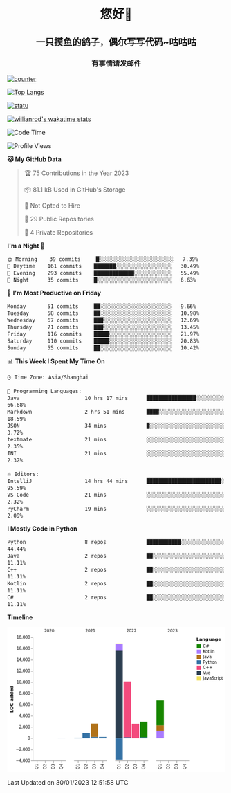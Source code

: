 

<!--
**kitUIN/kitUIN** is a ✨ _special_ ✨ repository because its `README.md` (this file) appears on your GitHub profile.

Here are some ideas to get you started:

- 🔭 I’m currently working on ...
- 🌱 I’m currently learning ...
- 👯 I’m looking to collaborate on ...
- 🤔 I’m looking for help with ...
- 💬 Ask me about ...
- 📫 How to reach me: ...
- 😄 Pronouns: ...
- ⚡ Fun fact: ...
-->
<h1 align="center">您好👋</h1>
<h2 align="center">一只摸鱼的鸽子，偶尔写写代码~咕咕咕</h2>
<h3 align="center">有事情请发邮件</h3>

[![counter](https://count.getloli.com/get/@KitUIN?theme=rule34)](https://count.getloli.com/)

[![Top Langs](https://github-readme-stats.kituin.fun/api/top-langs/?username=kitUIN&show_icons=true&theme=gruvbox&locale=cn&layout=compact)](https://github.com/anuraghazra/github-readme-stats)  

[![statu](https://github-readme-stats.kituin.fun/api?username=kitUIN&show_icons=true&theme=gruvbox&locale=cn)](https://github.com/anuraghazra/github-readme-stats)  

[![willianrod's wakatime stats](https://github-readme-stats.kituin.fun/api/wakatime?username=kituin)](https://github.com/anuraghazra/github-readme-stats)  


<!--START_SECTION:waka-->
![Code Time](http://img.shields.io/badge/Code%20Time-840%20hrs%2056%20mins-blue)

![Profile Views](http://img.shields.io/badge/Profile%20Views-21-blue)

**🐱 My GitHub Data** 

> 🏆 75 Contributions in the Year 2023
 > 
> 📦 81.1 kB Used in GitHub's Storage 
 > 
> 🚫 Not Opted to Hire
 > 
> 📜 29 Public Repositories 
 > 
> 🔑 4 Private Repositories  
 > 
**I'm a Night 🦉** 

```text
🌞 Morning    39 commits     █░░░░░░░░░░░░░░░░░░░░░░░░   7.39% 
🌆 Daytime    161 commits    ███████░░░░░░░░░░░░░░░░░░   30.49% 
🌃 Evening    293 commits    █████████████░░░░░░░░░░░░   55.49% 
🌙 Night      35 commits     █░░░░░░░░░░░░░░░░░░░░░░░░   6.63%

```
📅 **I'm Most Productive on Friday** 

```text
Monday       51 commits     ██░░░░░░░░░░░░░░░░░░░░░░░   9.66% 
Tuesday      58 commits     ██░░░░░░░░░░░░░░░░░░░░░░░   10.98% 
Wednesday    67 commits     ███░░░░░░░░░░░░░░░░░░░░░░   12.69% 
Thursday     71 commits     ███░░░░░░░░░░░░░░░░░░░░░░   13.45% 
Friday       116 commits    █████░░░░░░░░░░░░░░░░░░░░   21.97% 
Saturday     110 commits    █████░░░░░░░░░░░░░░░░░░░░   20.83% 
Sunday       55 commits     ██░░░░░░░░░░░░░░░░░░░░░░░   10.42%

```


📊 **This Week I Spent My Time On** 

```text
⌚︎ Time Zone: Asia/Shanghai

💬 Programming Languages: 
Java                     10 hrs 17 mins      ████████████████░░░░░░░░░   66.68% 
Markdown                 2 hrs 51 mins       ████░░░░░░░░░░░░░░░░░░░░░   18.59% 
JSON                     34 mins             █░░░░░░░░░░░░░░░░░░░░░░░░   3.72% 
textmate                 21 mins             ░░░░░░░░░░░░░░░░░░░░░░░░░   2.35% 
INI                      21 mins             ░░░░░░░░░░░░░░░░░░░░░░░░░   2.32%

🔥 Editors: 
IntelliJ                 14 hrs 44 mins      ████████████████████████░   95.59% 
VS Code                  21 mins             ░░░░░░░░░░░░░░░░░░░░░░░░░   2.32% 
PyCharm                  19 mins             ░░░░░░░░░░░░░░░░░░░░░░░░░   2.09%

```

**I Mostly Code in Python** 

```text
Python                   8 repos             ███████████░░░░░░░░░░░░░░   44.44% 
Java                     2 repos             ██░░░░░░░░░░░░░░░░░░░░░░░   11.11% 
C++                      2 repos             ██░░░░░░░░░░░░░░░░░░░░░░░   11.11% 
Kotlin                   2 repos             ██░░░░░░░░░░░░░░░░░░░░░░░   11.11% 
C#                       2 repos             ██░░░░░░░░░░░░░░░░░░░░░░░   11.11%

```


**Timeline**

![Chart not found](https://raw.githubusercontent.com/kitUIN/kitUIN/main/charts/bar_graph.png) 


 Last Updated on 30/01/2023 12:51:58 UTC
<!--END_SECTION:waka-->
